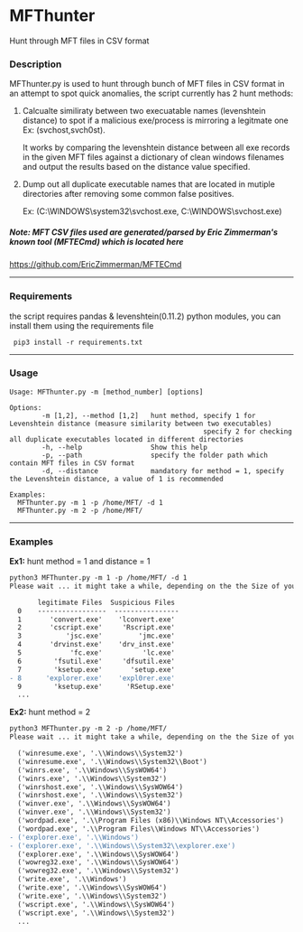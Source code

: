 # MFThunter
Hunt through MFT files in CSV format

### Description
MFThunter.py is used to hunt through bunch of MFT files in CSV format in an attempt to spot quick anomalies, the script currently has 2 hunt methods:

1. Calcualte similiraty between two execuatable names (levenshtein distance) to spot if a malicious exe/process is mirroring a legitmate one Ex: (svchost,svch0st).

     It works by comparing the levenshtein distance between all exe records in the given MFT files against a dictionary of clean windows filenames and output the results based on the distance value specified.

2. Dump out all duplicate executable names that are located in mutiple directories after removing some common false positives.

      Ex: (C:\WlNDOWS\system32\svchost.exe, C:\WlNDOWS\\svchost.exe)

##### Note: MFT CSV files used are generated/parsed by Eric Zimmerman's known tool (MFTECmd) which is located here
https://github.com/EricZimmerman/MFTECmd

___
### Requirements

the script requires pandas & levenshtein(0.11.2) python modules, you can install them using the requirements file

```
 pip3 install -r requirements.txt
```
___
### Usage

```
Usage: MFThunter.py -m [method_number] [options]
 
Options:
        -m [1,2], --method [1,2]   hunt method, specify 1 for Levenshtein distance (measure similarity between two executables)
                                                specify 2 for checking all duplicate executables located in different directories
        -h, --help                 Show this help
        -p, --path                 specify the folder path which contain MFT files in CSV format
        -d, --distance             mandatory for method = 1, specify the Levenshtein distance, a value of 1 is recommended
 
Examples:
  MFThunter.py -m 1 -p /home/MFT/ -d 1
  MFThunter.py -m 2 -p /home/MFT/ 
```
___
### Examples
**Ex1:** hunt method = 1 and distance = 1
```diff
python3 MFThunter.py -m 1 -p /home/MFT/ -d 1
Please wait ... it might take a while, depending on the the Size of your MFT files

       legitimate Files  Suspicious Files
  0    -----------------  ----------------
  1       'convert.exe'    'lconvert.exe'
  2       'cscript.exe'     'Rscript.exe'
  3           'jsc.exe'         'jmc.exe'
  4       'drvinst.exe'    'drv_inst.exe'
  5            'fc.exe'          'lc.exe'
  6        'fsutil.exe'     'dfsutil.exe'
  7        'ksetup.exe'       'setup.exe'
- 8      'explorer.exe'    'expl0rer.exe'
  9        'ksetup.exe'      'RSetup.exe'
  ...
```

**Ex2:** hunt method = 2
```diff
python3 MFThunter.py -m 2 -p /home/MFT/
Please wait ... it might take a while, depending on the the Size of your MFT files

  ('winresume.exe', '.\\Windows\\System32')
  ('winresume.exe', '.\\Windows\\System32\\Boot')
  ('winrs.exe', '.\\Windows\\SysWOW64')
  ('winrs.exe', '.\\Windows\\System32')
  ('winrshost.exe', '.\\Windows\\SysWOW64')
  ('winrshost.exe', '.\\Windows\\System32')
  ('winver.exe', '.\\Windows\\SysWOW64')
  ('winver.exe', '.\\Windows\\System32')
  ('wordpad.exe', '.\\Program Files (x86)\\Windows NT\\Accessories')
  ('wordpad.exe', '.\\Program Files\\Windows NT\\Accessories')
- ('explorer.exe', '.\\Windows')
- ('explorer.exe', '.\\Windows\\System32\\explorer.exe')
  ('explorer.exe', '.\\Windows\\SysWOW64')
  ('wowreg32.exe', '.\\Windows\\SysWOW64')
  ('wowreg32.exe', '.\\Windows\\System32')
  ('write.exe', '.\\Windows')
  ('write.exe', '.\\Windows\\SysWOW64')
  ('write.exe', '.\\Windows\\System32')
  ('wscript.exe', '.\\Windows\\SysWOW64')
  ('wscript.exe', '.\\Windows\\System32')
  ...
```
